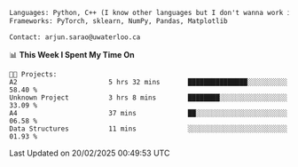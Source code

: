 ```txt
Languages: Python, C++ (I know other languages but I don't wanna work in em)
Frameworks: PyTorch, sklearn, NumPy, Pandas, Matplotlib

Contact: arjun.sarao@uwaterloo.ca
```

<!--START_SECTION:waka-->
📊 **This Week I Spent My Time On** 

```text
🐱‍💻 Projects: 
A2                       5 hrs 32 mins       ███████████████░░░░░░░░░░   58.40 % 
Unknown Project          3 hrs 8 mins        ████████░░░░░░░░░░░░░░░░░   33.09 % 
A4                       37 mins             ██░░░░░░░░░░░░░░░░░░░░░░░   06.58 % 
Data Structures          11 mins             ░░░░░░░░░░░░░░░░░░░░░░░░░   01.93 % 
```


 Last Updated on 20/02/2025 00:49:53 UTC
<!--END_SECTION:waka-->
